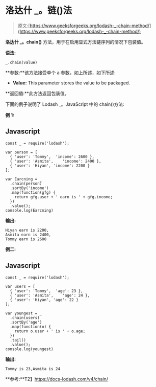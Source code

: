 # 洛达什 _。链()法

> 原文:[https://www.geeksforgeeks.org/lodash-_-chain-method/](https://www.geeksforgeeks.org/lodash-_-chain-method/)

**洛达什 _。chain()** 方法，用于在启用显式方法链序列的情况下包装值。

**语法:**

```
_.chain(value)

```

**参数:**该方法接受单个 a 参数，如上所述，如下所述:

*   **Value:** This parameter stores the value to be packaged.

**返回值:**此方法返回包装值。

下面的例子说明了 Lodash _。JavaScript 中的 chain()方法:

**例 1:**

## Javascript

```
const _ = require('lodash'); 

var person = [
  { 'user': 'Tommy',  'income': 2600 },
  { 'user': 'Asmita',    'income': 2400 },
  { 'user': 'Hiyan', 'income': 2200 }
];

var Earcning = _
  .chain(person)
  .sortBy('income')
  .map(function(gfg) {
    return gfg.user + ' earn is ' + gfg.income;
  })
  .value();
console.log(Earcning)
```

**输出:**

```
Hiyan earn is 2200,
Asmita earn is 2400,
Tommy earn is 2600

```

**例二:**

## Javascript

```
const _ = require('lodash'); 

var users = [
  { 'user': 'Tommy',  'age': 23 },
  { 'user': 'Asmita',    'age': 24 },
  { 'user': 'Hiyan', 'age': 22 }
];

var youngest = _
  .chain(users)
  .sortBy('age')
  .map(function(o) {
    return o.user + ' is ' + o.age;
  })
  .tail()
  .value();
console.log(youngest)
```

**输出:**

```
Tommy is 23,Asmita is 24

```

**参考:**T2】https://docs-lodash.com/v4/chain/